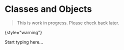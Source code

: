 # Classes and Objects

> This is work in progress. Please check back later.
> 
{style="warning"}

Start typing here...